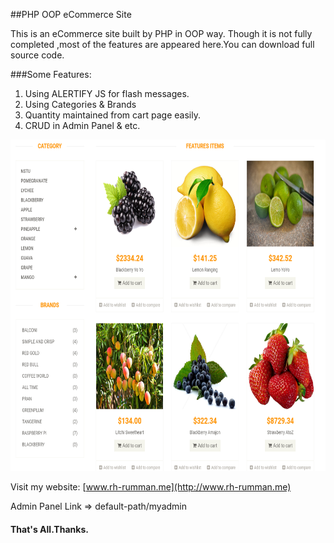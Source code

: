 ##PHP OOP eCommerce Site

This is an eCommerce site built by PHP in OOP way. Though it is not fully completed ,most of the features are appeared here.You can download full source code.

###Some Features: 
 
 1. Using ALERTIFY JS for flash messages.
 2. Using Categories & Brands
 3. Quantity maintained from cart page easily.
 4. CRUD in Admin Panel & etc.

 <img src="images/readmeimages/fruitfun.jpg" width="850"  height="530" >



Visit my website: [www.rh-rumman.me](http://www.rh-rumman.me)

Admin Panel Link => default-path/myadmin

#### That's All.Thanks.